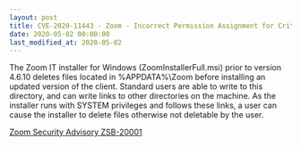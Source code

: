 ```yaml
---
layout: post
title: CVE-2020-11443 - Zoom - Incorrect Permission Assignment for Critical Resource
date: 2020-05-02 00:00:00
last_modified_at: 2020-05-02
---
```


The Zoom IT installer for Windows (ZoomInstallerFull.msi) prior to version 4.6.10 deletes files located in %APPDATA%\Zoom before installing an updated version of the client. Standard users are able to write to this directory, and can write links to other directories on the machine. As the installer runs with SYSTEM privileges and follows these links, a user can cause the installer to delete files otherwise not deletable by the user.

[Zoom Security Advisory ZSB-20001](https://explore.zoom.us/en/trust/security/security-bulletin/)